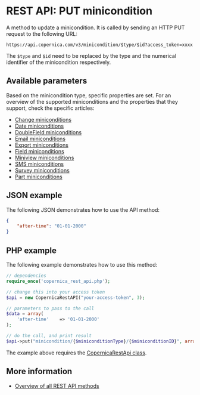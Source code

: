 # REST API: PUT minicondition

A method to update a minicondition. It is called by sending an HTTP PUT request to the following URL:

`https://api.copernica.com/v3/minicondition/$type/$id?access_token=xxxx`

The `$type` and `$id` need to be replaced by the type and the numerical 
identifier of the minicondition respectively.

## Available parameters

Based on the minicondition type, specific properties are set. For an overview
of the supported miniconditions and the properties that they support, check
the specific articles:

- [Change miniconditions](./rest-condition-type-change.md)
- [Date miniconditions](./rest-condition-type-date.md)
- [DoubleField miniconditions](./rest-condition-type-doublefield.md)
- [Email miniconditions](./rest-condition-type-email.md)
- [Export miniconditions](./rest-condition-type-export.md)
- [Field miniconditions](./rest-condition-type-field.md)
- [Miniview miniconditions](./rest-condition-type-miniview.md)
- [SMS miniconditions](./rest-condition-type-sms.md)
- [Survey miniconditions](./rest-condition-type-survey.md)
- [Part miniconditions](./rest-condition-type-part.md)

## JSON example
The following JSON demonstrates how to use the API method:

```json
{
    "after-time": "01-01-2000"
}
```

## PHP example
The following example demonstrates how to use this method:

```php
// dependencies
require_once('copernica_rest_api.php');

// change this into your access token
$api = new CopernicaRestAPI("your-access-token", 3);

// parameters to pass to the call
$data = array(
    'after-time'    => '01-01-2000'
);

// do the call, and print result
$api->put("minicondition/{$miniconditionType}/{$miniconditionID}", array(), $data);
```

The example above requires the [CopernicaRestApi class](rest-php).

## More information

* [Overview of all REST API methods](./rest-api)
